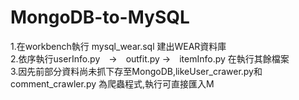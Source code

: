 # MongoDB-to-MySQL  
1.在workbench執行 mysql_wear.sql 建出WEAR資料庫  
2.依序執行userInfo.py　→　outfit.py →　itemInfo.py 在執行其餘檔案  
3.因先前部分資料尚未抓下存至MongoDB,likeUser_crawer.py和comment_crawler.py 為爬蟲程式,執行可直接匯入M
